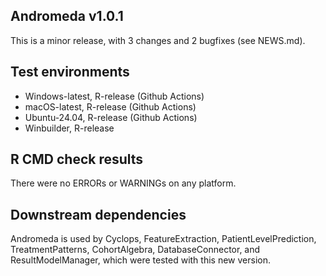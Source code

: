 Andromeda v1.0.1
---

This is a minor release, with 3 changes and 2 bugfixes (see NEWS.md). 

## Test environments
* Windows-latest, R-release (Github Actions)
* macOS-latest, R-release (Github Actions)
* Ubuntu-24.04, R-release (Github Actions)
* Winbuilder, R-release


## R CMD check results

There were no ERRORs or WARNINGs on any platform.

## Downstream dependencies

Andromeda is used by Cyclops, FeatureExtraction, PatientLevelPrediction, TreatmentPatterns, CohortAlgebra, DatabaseConnector, and ResultModelManager, which were tested with this new version. 

